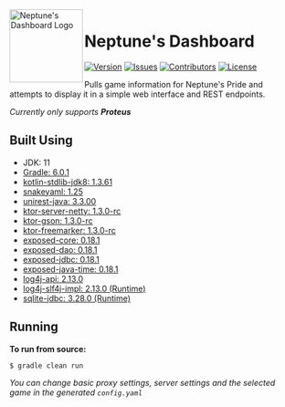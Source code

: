 <img src="https://github.com/Macro303/Neptunes-Dashboard/blob/master/logo.png" align="left" width="128" height="128" alt="Neptune's Dashboard Logo"/>

# Neptune's Dashboard
[![Version](https://img.shields.io/github/tag-pre/Macro303/Neptunes-Dashboard.svg?label=version)](https://github.com/Macro303/Neptunes-Dashboard/releases)
[![Issues](https://img.shields.io/github/issues/Macro303/Neptunes-Dashboard.svg?label=issues)](https://github.com/Macro303/Neptunes-Dashboard/issues)
[![Contributors](https://img.shields.io/github/contributors/Macro303/Neptunes-Dashboard.svg?label=contributors)](https://github.com/Macro303/Neptunes-Dashboard/graphs/contributors)
[![License](https://img.shields.io/github/license/Macro303/Neptunes-Dashboard.svg?=label=license)](https://raw.githubusercontent.com/Macro303/Neptunes-Dashboard/master/LICENSE)

Pulls game information for Neptune's Pride and attempts to display it in a simple web interface and REST endpoints.

_Currently only supports **Proteus**_

## Built Using
 - JDK: 11
 - [Gradle: 6.0.1](https://gradle.org/)
 - [kotlin-stdlib-jdk8: 1.3.61](https://kotlinlang.org/)
 - [snakeyaml: 1.25](https://bitbucket.org/asomov/snakeyaml)
 - [unirest-java: 3.3.00](https://github.com/Kong/unirest-java)
 - [ktor-server-netty: 1.3.0-rc](https://ktor.io/)
 - [ktor-gson: 1.3.0-rc](https://ktor.io/)
 - [ktor-freemarker: 1.3.0-rc](https://ktor.io/)
 - [exposed-core: 0.18.1](https://github.com/JetBrains/Exposed)
 - [exposed-dao: 0.18.1](https://github.com/JetBrains/Exposed)
 - [exposed-jdbc: 0.18.1](https://github.com/JetBrains/Exposed)
 - [exposed-java-time: 0.18.1](https://github.com/JetBrains/Exposed)
 - [log4j-api: 2.13.0](https://logging.apache.org/log4j/2.x/)
 - [log4j-slf4j-impl: 2.13.0 (Runtime)](https://logging.apache.org/log4j/2.x/)
 - [sqlite-jdbc: 3.28.0 (Runtime)](https://github.com/xerial/sqlite-jdbc)
 
## Running
**To run from source:**
```bash
$ gradle clean run
```
_You can change basic proxy settings, server settings and the selected game in the generated `config.yaml`_